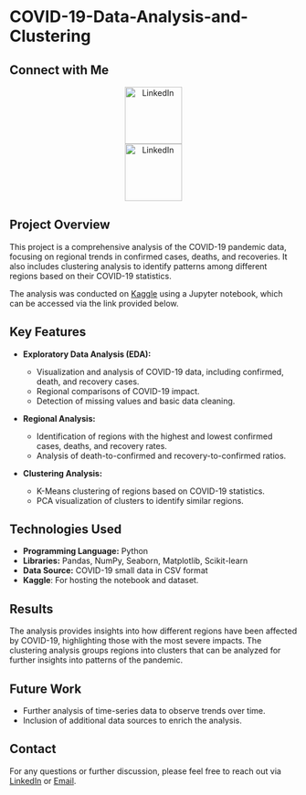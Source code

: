 # COVID-19-Data-Analysis-and-Clustering

## Connect with Me
<p align="center">
    <a href="https://www.linkedin.com/in/hitruong">
        <img src="https://cdn4.iconfinder.com/data/icons/social-media-logos-6/512/56-linkedin-256.png" alt="LinkedIn" width="100" height="100"/>
    </a>
    <br>
    <a href="mailto:hitruong.work@gmail.com">
        <img src="https://cdn4.iconfinder.com/data/icons/logos-brands-in-colors/48/google-gmail-256.png" alt="LinkedIn" width="100" height="100"/>
    </a>
</p>

## Project Overview

This project is a comprehensive analysis of the COVID-19 pandemic data, focusing on regional trends in confirmed cases, deaths, and recoveries. It also includes clustering analysis to identify patterns among different regions based on their COVID-19 statistics.

The analysis was conducted on [Kaggle](https://www.kaggle.com/code/hitruonganh/customer-retention-analysis-and-prediction?scriptVersionId=194699157) using a Jupyter notebook, which can be accessed via the link provided below.

## Key Features

- **Exploratory Data Analysis (EDA):**
  - Visualization and analysis of COVID-19 data, including confirmed, death, and recovery cases.
  - Regional comparisons of COVID-19 impact.
  - Detection of missing values and basic data cleaning.

- **Regional Analysis:**
  - Identification of regions with the highest and lowest confirmed cases, deaths, and recovery rates.
  - Analysis of death-to-confirmed and recovery-to-confirmed ratios.

- **Clustering Analysis:**
  - K-Means clustering of regions based on COVID-19 statistics.
  - PCA visualization of clusters to identify similar regions.

## Technologies Used

- **Programming Language:** Python
- **Libraries:** Pandas, NumPy, Seaborn, Matplotlib, Scikit-learn
- **Data Source:** COVID-19 small data in CSV format
- **Kaggle**: For hosting the notebook and dataset.

## Results

The analysis provides insights into how different regions have been affected by COVID-19, highlighting those with the most severe impacts. The clustering analysis groups regions into clusters that can be analyzed for further insights into patterns of the pandemic.

## Future Work

- Further analysis of time-series data to observe trends over time.
- Inclusion of additional data sources to enrich the analysis.

## Contact
For any questions or further discussion, please feel free to reach out via [LinkedIn](https://www.linkedin.com/in/hitruong) or [Email](mailto:hitruong.work@gmail.com).

